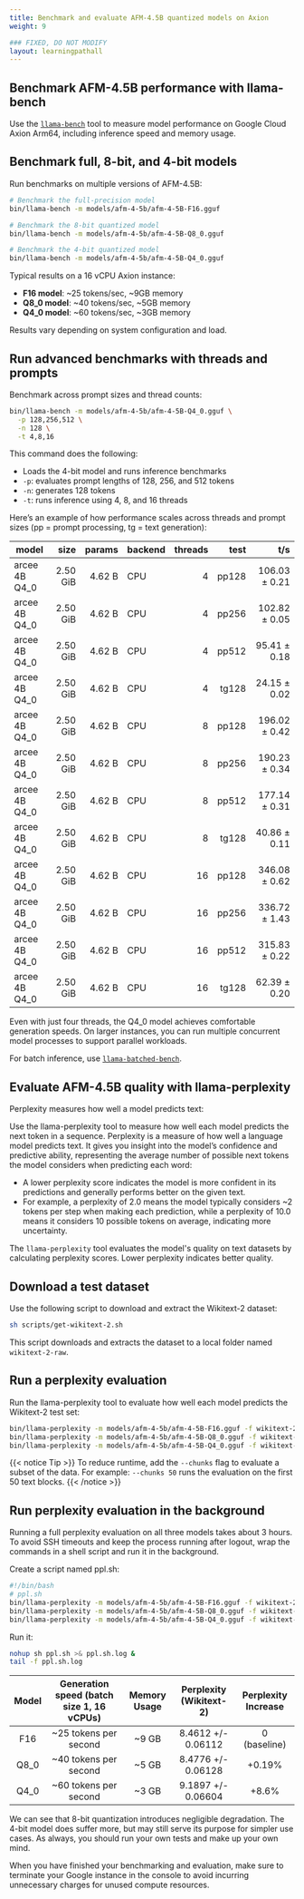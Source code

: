 ```yaml
---
title: Benchmark and evaluate AFM-4.5B quantized models on Axion
weight: 9

### FIXED, DO NOT MODIFY
layout: learningpathall
---
```


## Benchmark AFM-4.5B performance with llama-bench

Use the [`llama-bench`](https://github.com/ggml-org/llama.cpp/tree/master/tools/llama-bench) tool to measure model performance on Google Cloud Axion Arm64, including inference speed and memory usage.

## Benchmark full, 8-bit, and 4-bit models

Run benchmarks on multiple versions of AFM-4.5B:

```bash
# Benchmark the full-precision model
bin/llama-bench -m models/afm-4-5b/afm-4-5B-F16.gguf

# Benchmark the 8-bit quantized model
bin/llama-bench -m models/afm-4-5b/afm-4-5B-Q8_0.gguf

# Benchmark the 4-bit quantized model
bin/llama-bench -m models/afm-4-5b/afm-4-5B-Q4_0.gguf
```

Typical results on a 16 vCPU Axion instance:

- **F16 model**: ~25 tokens/sec, ~9GB memory  
- **Q8_0 model**: ~40 tokens/sec, ~5GB memory  
- **Q4_0 model**: ~60 tokens/sec, ~3GB memory  

Results vary depending on system configuration and load.

## Run advanced benchmarks with threads and prompts

Benchmark across prompt sizes and thread counts:

```bash
bin/llama-bench -m models/afm-4-5b/afm-4-5B-Q4_0.gguf \
  -p 128,256,512 \
  -n 128 \
  -t 4,8,16
```

This command does the following:
- Loads the 4-bit model and runs inference benchmarks
- `-p`: evaluates prompt lengths of 128, 256, and 512 tokens
- `-n`: generates 128 tokens
- `-t`: runs inference using 4, 8, and 16 threads

Here’s an example of how performance scales across threads and prompt sizes (pp = prompt processing, tg = text generation):

| model                          |       size |     params | backend    | threads |            test |                  t/s |
| ------------------------------ | ---------: | ---------: | ---------- | ------: | --------------: | -------------------: |
| arcee 4B Q4_0                  |   2.50 GiB |     4.62 B | CPU        |       4 |           pp128 |        106.03 ± 0.21 |
| arcee 4B Q4_0                  |   2.50 GiB |     4.62 B | CPU        |       4 |           pp256 |        102.82 ± 0.05 |
| arcee 4B Q4_0                  |   2.50 GiB |     4.62 B | CPU        |       4 |           pp512 |         95.41 ± 0.18 |
| arcee 4B Q4_0                  |   2.50 GiB |     4.62 B | CPU        |       4 |           tg128 |         24.15 ± 0.02 |
| arcee 4B Q4_0                  |   2.50 GiB |     4.62 B | CPU        |       8 |           pp128 |        196.02 ± 0.42 |
| arcee 4B Q4_0                  |   2.50 GiB |     4.62 B | CPU        |       8 |           pp256 |        190.23 ± 0.34 |
| arcee 4B Q4_0                  |   2.50 GiB |     4.62 B | CPU        |       8 |           pp512 |        177.14 ± 0.31 |
| arcee 4B Q4_0                  |   2.50 GiB |     4.62 B | CPU        |       8 |           tg128 |         40.86 ± 0.11 |
| arcee 4B Q4_0                  |   2.50 GiB |     4.62 B | CPU        |      16 |           pp128 |        346.08 ± 0.62 |
| arcee 4B Q4_0                  |   2.50 GiB |     4.62 B | CPU        |      16 |           pp256 |        336.72 ± 1.43 |
| arcee 4B Q4_0                  |   2.50 GiB |     4.62 B | CPU        |      16 |           pp512 |        315.83 ± 0.22 |
| arcee 4B Q4_0                  |   2.50 GiB |     4.62 B | CPU        |      16 |           tg128 |         62.39 ± 0.20 |

Even with just four threads, the Q4_0 model achieves comfortable generation speeds. On larger instances, you can run multiple concurrent model processes to support parallel workloads.

For batch inference, use [`llama-batched-bench`](https://github.com/ggml-org/llama.cpp/tree/master/tools/batched-bench).

## Evaluate AFM-4.5B quality with llama-perplexity

Perplexity measures how well a model predicts text:

Use the llama-perplexity tool to measure how well each model predicts the next token in a sequence. Perplexity is a measure of how well a language model predicts text. It gives you insight into the model’s confidence and predictive ability, representing the average number of possible next tokens the model considers when predicting each word: 

- A lower perplexity score indicates the model is more confident in its predictions and generally performs better on the given text. 
- For example, a perplexity of 2.0 means the model typically considers ~2 tokens per step when making each prediction, while a perplexity of 10.0 means it considers 10 possible tokens on average, indicating more uncertainty.

The `llama-perplexity` tool evaluates the model's quality on text datasets by calculating perplexity scores. Lower perplexity indicates better quality.

## Download a test dataset

Use the following script to download and extract the Wikitext-2 dataset:

```bash
sh scripts/get-wikitext-2.sh
```
This script downloads and extracts the dataset to a local folder named `wikitext-2-raw`.

## Run a perplexity evaluation

Run the llama-perplexity tool to evaluate how well each model predicts the Wikitext-2 test set:

```bash
bin/llama-perplexity -m models/afm-4-5b/afm-4-5B-F16.gguf -f wikitext-2-raw/wiki.test.raw
bin/llama-perplexity -m models/afm-4-5b/afm-4-5B-Q8_0.gguf -f wikitext-2-raw/wiki.test.raw
bin/llama-perplexity -m models/afm-4-5b/afm-4-5B-Q4_0.gguf -f wikitext-2-raw/wiki.test.raw
```

{{< notice Tip >}}
To reduce runtime, add the `--chunks` flag to evaluate a subset of the data. For example: `--chunks 50` runs the evaluation on the first 50 text blocks.
{{< /notice >}}

## Run perplexity evaluation in the background

Running a full perplexity evaluation on all three models takes about 3 hours. To avoid SSH timeouts and keep the process running after logout, wrap the commands in a shell script and run it in the background.

Create a script named ppl.sh:

```bash
#!/bin/bash
# ppl.sh
bin/llama-perplexity -m models/afm-4-5b/afm-4-5B-F16.gguf -f wikitext-2-raw/wiki.test.raw
bin/llama-perplexity -m models/afm-4-5b/afm-4-5B-Q8_0.gguf -f wikitext-2-raw/wiki.test.raw
bin/llama-perplexity -m models/afm-4-5b/afm-4-5B-Q4_0.gguf -f wikitext-2-raw/wiki.test.raw
```

Run it:

```bash
nohup sh ppl.sh >& ppl.sh.log &
tail -f ppl.sh.log
```

| Model | Generation speed (batch size 1, 16 vCPUs) | Memory Usage | Perplexity (Wikitext-2) | Perplexity Increase |
|:-------:|:----------------------:|:------------:|:----------:|:----------------------:|
| F16     | ~25 tokens per second  | ~9 GB        | 8.4612 +/- 0.06112 | 0 (baseline)           |
| Q8_0    | ~40 tokens per second  | ~5 GB        | 8.4776 +/- 0.06128 | +0.19%                |
| Q4_0    | ~60 tokens per second  | ~3 GB        | 9.1897 +/- 0.06604 | +8.6%                   |

We can see that 8-bit quantization introduces negligible degradation. The 4-bit model does suffer more, but may still serve its purpose for simpler use cases. As always, you should run your own tests and make up your own mind.

When you have finished your benchmarking and evaluation, make sure to terminate your Google instance in the console to avoid incurring unnecessary charges for unused compute resources.

